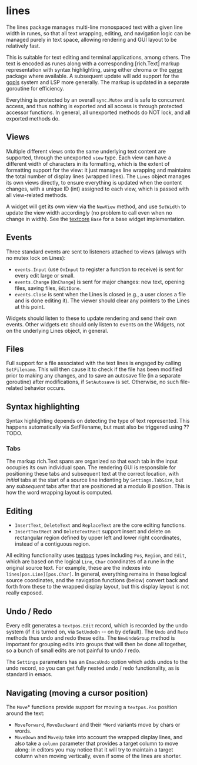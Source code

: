 # lines

The lines package manages multi-line monospaced text with a given line width in runes, so that all text wrapping, editing, and navigation logic can be managed purely in text space, allowing rendering and GUI layout to be relatively fast.

This is suitable for text editing and terminal applications, among others. The text is encoded as runes along with a corresponding [rich.Text] markup representation with syntax highlighting, using either chroma or the [parse](../parse) package where available. A subsequent update will add support for the [gopls](https://pkg.go.dev/golang.org/x/tools/gopls) system and LSP more generally. The markup is updated in a separate goroutine for efficiency.

Everything is protected by an overall `sync.Mutex` and is safe to concurrent access, and thus nothing is exported and all access is through protected accessor functions. In general, all unexported methods do NOT lock, and all exported methods do.

## Views

Multiple different views onto the same underlying text content are supported, through the unexported `view` type. Each view can have a different width of characters in its formatting, which is the extent of formatting support for the view: it just manages line wrapping and maintains the total number of display lines (wrapped lines). The `Lines` object manages its own views directly, to ensure everything is updated when the content changes, with a unique ID (int) assigned to each view, which is passed with all view-related methods.

A widget will get its own view via the `NewView` method, and use `SetWidth` to update the view width accordingly (no problem to call even when no change in width). See the [textcore](../textcore) `Base` for a base widget implementation.

## Events

Three standard events are sent to listeners attached to views (always with no mutex lock on Lines):
* `events.Input` (use `OnInput` to register a function to receive) is sent for every edit large or small.
* `events.Change` (`OnChange`) is sent for major changes: new text, opening files, saving files, `EditDone`.
* `events.Close` is sent when the Lines is closed (e.g., a user closes a file and is done editing it). The viewer should clear any pointers to the Lines at this point.

Widgets should listen to these to update rendering and send their own events. Other widgets etc should only listen to events on the Widgets, not on the underlying Lines object, in general.

## Files

Full support for a file associated with the text lines is engaged by calling `SetFilename`. This will then cause it to check if the file has been modified prior to making any changes, and to save an autosave file (in a separate goroutine) after modifications, if `SetAutosave` is set.  Otherwise, no such file-related behavior occurs.

## Syntax highlighting

Syntax highlighting depends on detecting the type of text represented. This happens automatically via SetFilename, but must also be triggered using ?? TODO.

### Tabs

The markup rich.Text spans are organized so that each tab in the input occupies its own individual span. The rendering GUI is responsible for positioning these tabs and subsequent text at the correct location, with _initial_ tabs at the start of a source line indenting by `Settings.TabSize`, but any _subsequent_ tabs after that are positioned at a modulo 8 position. This is how the word wrapping layout is computed.


## Editing

* `InsertText`, `DeleteText` and `ReplaceText` are the core editing functions.
* `InsertTextRect` and `DeleteTextRect` support insert and delete on rectangular region defined by upper left and lower right coordinates, instead of a contiguous region.

All editing functionality uses [textpos](../textpos) types including `Pos`, `Region`, and `Edit`, which are based on the logical `Line`, `Char` coordinates of a rune in the original source text. For example, these are the indexes into `lines[pos.Line][pos.Char]`. In general, everything remains in these logical source coordinates, and the navigation functions (below) convert back and forth from these to the wrapped display layout, but this display layout is not really exposed.

## Undo / Redo

Every edit generates a `textpos.Edit` record, which is recorded by the undo system (if it is turned on, via `SetUndoOn` -- on by default). The `Undo` and `Redo` methods thus undo and redo these edits. The `NewUndoGroup` method is important for grouping edits into groups that will then be done all together, so a bunch of small edits are not painful to undo / redo.

The `Settings` parameters has an `EmacsUndo` option which adds undos to the undo record, so you can get fully nested undo / redo functionality, as is standard in emacs.

## Navigating (moving a cursor position)

The `Move`* functions provide support for moving a `textpos.Pos` position around the text:
* `MoveForward`, `MoveBackward` and their `*Word` variants move by chars or words.
* `MoveDown` and `MoveUp` take into account the wrapped display lines, and also take a `column` parameter that provides a target column to move along: in editors you may notice that it will try to maintain a target column when moving vertically, even if some of the lines are shorter.


